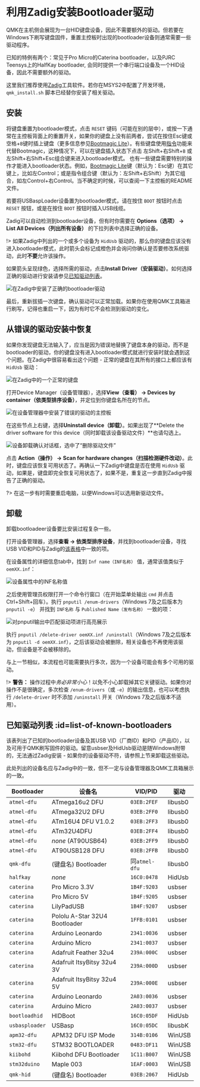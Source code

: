 # 利用Zadig安装Bootloader驱动

QMK在主机侧会展现为一台HID键盘设备，因此不需要额外的驱动。但若要在Windows下刷写键盘固件，重置主控板时出现的bootloader设备则通常需要一些驱动程序。

已知的特例有两个：常见于Pro Micro的Caterina bootloader，以及PJRC Teensys上的HalfKay bootloader, 会同时提供一个串行端口设备及一个HID设备，因此不需要额外的驱动。

这里我们推荐使用[Zadig](https://zadig.akeo.ie/)工具软件。若你在MSYS2中配置了开发环境，`qmk_install.sh` 脚本已经替你安装了相关驱动。

## 安装

将键盘重置为bootloader模式，点击 `RESET` 键码（可能在别的层中），或按一下通常在主控板背面上的重置开关，如果你的键盘上没有前两者，尝试在按住Esc键或空格+`B`键时插上键盘（更多信息参见[Bootmagic Lite](zh-cn/feature_bootmagic.md)）。有些键盘使用[指令](zh-cn/feature_command.md)功能来代替Bootmagic，这种情况下，可以在键盘插入状态下点击 左Shift+右Shift+`B` 或 左Shift+右Shift+Esc组合键来进入bootloader模式。
也有一些键盘需要特别的操作才能进入bootloader状态。例如，[Bootmagic Lite](zh-cn/feature_bootmagic.md)键（默认为：Esc键）在其它键上，比如左Control；或是指令组合键（默认为：左Shift+右Shift）为其它组合，如左Control+右Control。当不确定的时候，可以查阅一下主控板的README文件。

若要将USBaspLoader设备置为bootloader模式，请在按住 `BOOT` 按钮时点击 `RESET` 按钮，或是在按住 `BOOT` 按钮时插入USB线缆。

Zadig可以自动检测到bootloader设备，但有时你需要在 **Options（选项） → List All Devices（列出所有设备）** 的下拉列表中选择正确的设备。

!> 如果Zadig中列出的一个或多个设备为 `HidUsb` 驱动的，那么你的键盘应该没有进入bootloader模式，此时箭头会标记成橙色并会询问你确认是否要修改系统驱动，此时**不要**允许该操作。

如果箭头呈现绿色，选择所需的驱动，点击**Install Driver（安装驱动）**。如何选择正确的驱动进行安装请参见[已知驱动列表](#list-of-known-bootloaders)。

![在Zadig中安装了正确的bootloader驱动](https://i.imgur.com/b8VgXzx.png)

最后，重新拔插一次键盘，确认驱动可以正常加载。如果你在使用QMK工具箱进行刷写，记得也重启一下，因为有时它不会检测到驱动的变化。

## 从错误的驱动安装中恢复

如果你发现键盘无法输入了，应当是因为错误地替换了键盘本身的驱动，而不是bootloader的驱动，你的键盘没有进入bootloader模式就进行安装时就会遇到这个问题。在Zadig中很容易看出这个问题 - 正常的键盘在其所有的接口上都应该有 `HidUsb` 驱动：

![在Zadig中的一个正常的键盘](https://i.imgur.com/Hx0E5kC.png)

打开Device Manager（设备管理器），选择**View（查看） → Devices by container（依类型排序设备）**，并定位到你键盘名所在的节点。

![在设备管理器中安装了错误的驱动的主控板](https://i.imgur.com/o7WLvBl.png)

在这些节点上右键，选择**Uninstall device（卸载）**。如果出现了**Delete the driver software for this device（同时卸载该设备驱动文件）**也请勾选上。

![设备卸载确认对话框，选中了“删除驱动文件”](https://i.imgur.com/aEs2RuA.png)

点击 **Action（操作） → Scan for hardware changes（扫描检测硬件改动）**。此时，键盘应该恢复可用状态了。再确认一下Zadig中键盘是否在使用 `HidUsb` 驱动，如果是，键盘即完全恢复可用状态了，如果不是，重复这一步直到Zadig中报告了正确的驱动。

?> 在这一步有时需要重启电脑，以便Windows可以选用新驱动文件。

## 卸载

卸载bootloadeer设备要比安装过程复杂一些。

打开设备管理器，选择**查看 → 依类型排序设备**，并找到bootloader设备，寻找USB VID和PID与Zadig的[该表格](#list-of-known-bootloaders)中一致的项。

在设备属性的详细信息tab中，找到 `Inf name（INF名称）` 值，通常该值类似于 `oemXX.inf`：

![设备属性中的INF名称值](https://i.imgur.com/Bu4mk9m.png)

之后使用管理员权限打开一个命令行窗口（在开始菜单处输出 `cmd` 并点击Ctrl+Shift+回车）。执行 `pnputil /enum-drivers`（Windows 7及之后版本为 `pnputil -e`） 并找到 `INF名称` 与 `Published Name（发布名称）` 一致的项：

![对pnputil输出中匹配驱动项进行高亮展示](https://i.imgur.com/3RrSjzW.png)

执行 `pnputil /delete-driver oemXX.inf /uninstall`（Windows 7及之后版本为 `pnputil -d oemXX.inf`），之后该驱动会被删除，相关设备也不再使用该驱动，但设备是不会被移除的。

与上一节相似，本流程也可能需要执行多次，因为一个设备可能会有多个可用的驱动。

!> **警告：** 操作过程中*务必非常小心*！以免不小心卸载掉其它关键驱动。如果你对操作不是很确定，多次检查 `/enum-drivers`（或 `-e`）的输出信息，也可以考虑执行 `/delete-driver` 时不添加 `/uninstall` 开关（Windows 7及之后版本不适用）。

## 已知驱动列表 :id=list-of-known-bootloaders

该表列出了已知的bootloader设备及其USB VID（厂商ID）和PID（产品ID），以及可用于QMK刷写固件的驱动。留意usbser及HidUsb驱动是随Windows附带的，无法通过Zadig安装 - 如果你的设备驱动不符，请参照上节来卸载这些驱动。

此处列出的设备名应与Zadig中的一致，但不一定与设备管理器及QMK工具箱展示的一致。

|Bootloader    |设备名                         |VID/PID       |驱动   |
|--------------|------------------------------|--------------|-------|
|`atmel-dfu`   |ATmega16u2 DFU                |`03EB:2FEF`   |libusb0|
|`atmel-dfu`   |ATmega32U2 DFU                |`03EB:2FF0`   |libusb0|
|`atmel-dfu`   |ATm16U4 DFU V1.0.2            |`03EB:2FF3`   |libusb0|
|`atmel-dfu`   |ATm32U4DFU                    |`03EB:2FF4`   |libusb0|
|`atmel-dfu`   |*none* (AT90USB64)            |`03EB:2FF9`   |libusb0|
|`atmel-dfu`   |AT90USB128 DFU                |`03EB:2FFB`   |libusb0|
|`qmk-dfu`     |(键盘名) Bootloader            |同`atmel-dfu` |libusb0|
|`halfkay`     |*none*                        |`16C0:0478`   |HidUsb |
|`caterina`    |Pro Micro 3.3V                |`1B4F:9203`   |usbser |
|`caterina`    |Pro Micro 5V                  |`1B4F:9205`   |usbser |
|`caterina`    |LilyPadUSB                    |`1B4F:9207`   |usbser |
|`caterina`    |Pololu A-Star 32U4 Bootloader |`1FFB:0101`   |usbser |
|`caterina`    |Arduino Leonardo              |`2341:0036`   |usbser |
|`caterina`    |Arduino Micro                 |`2341:0037`   |usbser |
|`caterina`    |Adafruit Feather 32u4         |`239A:000C`   |usbser |
|`caterina`    |Adafruit ItsyBitsy 32u4 3V    |`239A:000D`   |usbser |
|`caterina`    |Adafruit ItsyBitsy 32u4 5V    |`239A:000E`   |usbser |
|`caterina`    |Arduino Leonardo              |`2A03:0036`   |usbser |
|`caterina`    |Arduino Micro                 |`2A03:0037`   |usbser |
|`bootloadhid` |HIDBoot                       |`16C0:05DF`   |HidUsb |
|`usbasploader`|USBasp                        |`16C0:05DC`   |libusbK|
|`apm32-dfu`   |APM32 DFU ISP Mode            |`314B:0106`   |WinUSB |
|`stm32-dfu`   |STM32 BOOTLOADER              |`0483:DF11`   |WinUSB |
|`kiibohd`     |Kiibohd DFU Bootloader        |`1C11:B007`   |WinUSB |
|`stm32duino`  |Maple 003                     |`1EAF:0003`   |WinUSB |
|`qmk-hid`     |(键盘名) Bootloader            |`03EB:2067`   |HidUsb |
